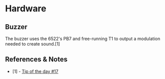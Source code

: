 # Hardware

## Buzzer

The buzzer uses the 6522's PB7 and free-running T1 to output a modulation needed to create sound.[1]

## References & Notes

* [1] - [Tip of the day #17](http://forum.6502.org/viewtopic.php?f=7&t=342&start=17)